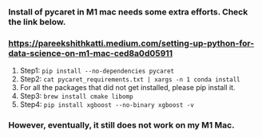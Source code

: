 ### Install of pycaret in M1 mac needs some extra efforts. Check the link below.

### https://pareekshithkatti.medium.com/setting-up-python-for-data-science-on-m1-mac-ced8a0d05911

1. Step1: `pip install --no-dependencies pycaret`
2. Step2: `cat pycaret_requirements.txt | xargs -n 1 conda install`
3. For all the packages that did not get installed, please pip install it.
4. Step3: `brew install cmake libomp`
5. Step4: `pip install xgboost --no-binary xgboost -v`

### However, eventually, it still does not work on my M1 Mac.
